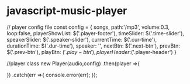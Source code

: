 # javascript-music-player

// player config file
const config = {
  songs,
  path:'/mp3',
  volume:0.3,
  loop:false,
  playerShowList: $('.player-footer'),
  timeSlider: $('.time-slider'),
  speakerSlider: $('.speaker-slider'),
  currentTime: $('.cur-time'),
  durationTime: $('.dur-time'),
  speaker: '',
  nextBtn: $('.next-btn'),
  prevBtn: $('.prev-btn'),
  playBtn: $('.play-btn'),
  playerHeader:$('.player-header')
}

//player class
new Player(audio,config)
  .then(player =>{

  })
  .catch(err =>{
    console.error(err);
  });
